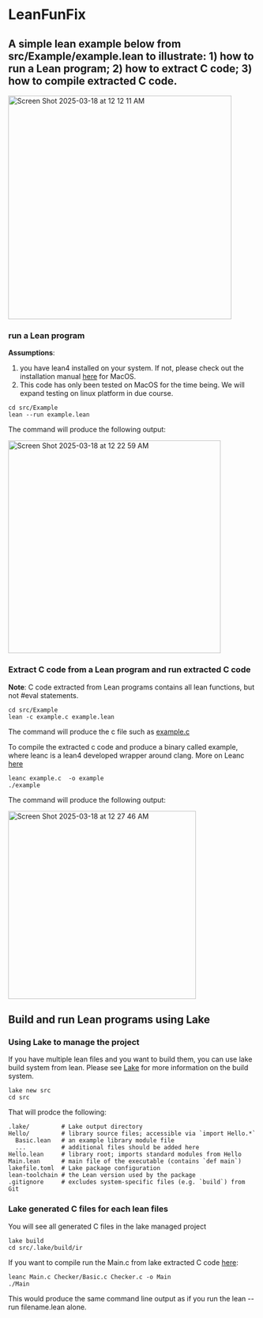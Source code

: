 # LeanFunFix

## A simple lean example below from src/Example/example.lean to illustrate: 1)  how to run a Lean program; 2) how to extract C code; 3) how to compile extracted C code.

<img width="452" alt="Screen Shot 2025-03-18 at 12 12 11 AM" src="https://github.com/user-attachments/assets/4e78e930-5a1e-4566-998d-7cf24013c0b4" />

### run a Lean program

**Assumptions**: 
1. you have lean4 installed on your system. If not, please check out the installation manual [here](https://leanprover-community.github.io/install/macos.html) for MacOS.
2. This code has only been tested on MacOS for the time being. We will expand testing on linux platform in due course. 

```
cd src/Example
lean --run example.lean
```
The command will produce the following output: 

<img width="430" alt="Screen Shot 2025-03-18 at 12 22 59 AM" src="https://github.com/user-attachments/assets/039ed496-ecf2-41d2-afc6-c3242a7adcef" />

### Extract C code from a Lean program and run extracted C code

**Note**: C code extracted from Lean programs contains all lean functions, but not #eval statements. 

```
cd src/Example
lean -c example.c example.lean
```

The command will produce the c file such as [example.c](https://github.com/sallywang147/LeanFunFix/blob/main/src/Example/example.c)

To compile the extracted c code and produce a binary called example, where leanc is a lean4 developed wrapper around clang. More on Leanc [here](https://github.com/leanprover/lean4/blob/master/src/Leanc.lean)
```
leanc example.c  -o example
./example
```
The command will produce the following output: 

<img width="380" alt="Screen Shot 2025-03-18 at 12 27 46 AM" src="https://github.com/user-attachments/assets/461acba9-8543-45d8-bd5c-8bb2272a2eb4" />

## Build and run Lean programs using Lake

### Using Lake to manage the project 

If you have multiple lean files and you want to build them, you can use lake build system from lean. Please see [Lake](https://github.com/leanprover/lean4/blob/master/src/lake/README.md) for more information on the build system. 

```
lake new src
cd src
```

That will prodce the following: 
```
.lake/         # Lake output directory
Hello/         # library source files; accessible via `import Hello.*`
  Basic.lean   # an example library module file
  ...          # additional files should be added here
Hello.lean     # library root; imports standard modules from Hello
Main.lean      # main file of the executable (contains `def main`)
lakefile.toml  # Lake package configuration
lean-toolchain # the Lean version used by the package
.gitignore     # excludes system-specific files (e.g. `build`) from Git
```

### Lake generated C files for each lean files

You will see all generated C files in the lake managed project

```
lake build
cd src/.lake/build/ir
```

If you want to compile run the Main.c from lake extracted C code [here](https://github.com/sallywang147/LeanFunFix/tree/main/src/.lake/build/ir): 

```
leanc Main.c Checker/Basic.c Checker.c -o Main
./Main
```
This would produce the same command line output as if you run the lean --run filename.lean alone. 



